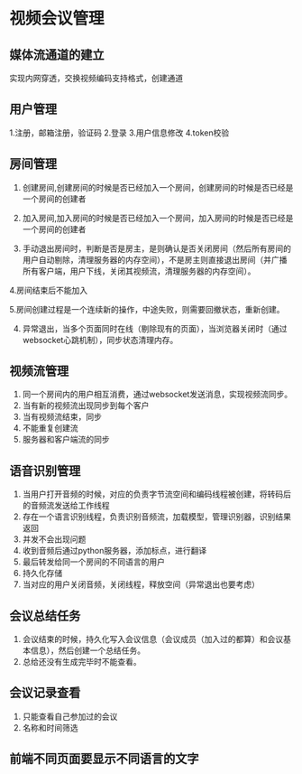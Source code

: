 # 视频会议管理
## 媒体流通道的建立
实现内网穿透，交换视频编码支持格式，创建通道
## 用户管理
1.注册，邮箱注册，验证码
2.登录
3.用户信息修改
4.token校验

## 房间管理
1. 创建房间,创建房间的时候是否已经加入一个房间，创建房间的时候是否已经是一个房间的创建者

2. 加入房间,加入房间的时候是否已经加入一个房间，加入房间的时候是否已经是一个房间的创建者

3. 手动退出房间时，判断是否是房主，是则确认是否关闭房间（然后所有房间的用户自动剔除，清理服务器的内存空间），不是房主则直接退出房间（并广播所有客户端，用户下线，关闭其视频流，清理服务器的内存空间）。

4.房间结束后不能加入

5.房间创建过程是一个连续新的操作，中途失败，则需要回撤状态，重新创建。

4. 异常退出，当多个页面同时在线（剔除现有的页面），当浏览器关闭时（通过websocket心跳机制），同步状态清理内存。
## 视频流管理
1. 同一个房间内的用户相互消费，通过websocket发送消息，实现视频流同步。
2. 当有新的视频流出现同步到每个客户
3. 当有视频流结束，同步
4. 不能重复创建流
5. 服务器和客户端流的同步

## 语音识别管理
1. 当用户打开音频的时候，对应的负责字节流空间和编码线程被创建，将转码后的音频流发送给工作线程
2. 存在一个语言识别线程，负责识别音频流，加载模型，管理识别器，识别结果返回
3. 并发不会出现问题
3. 收到音频后通过python服务器，添加标点，进行翻译
4. 最后转发给同一个房间的不同语言的用户
5. 持久化存储
6. 当对应的用户关闭音频，关闭线程，释放空间（异常退出也要考虑）

## 会议总结任务
1. 会议结束的时候，持久化写入会议信息（会议成员（加入过的都算）和会议基本信息），然后创建一个总结任务。
2. 总给还没有生成完毕时不能查看。

## 会议记录查看
1. 只能查看自己参加过的会议
2. 名称和时间筛选

## 前端不同页面要显示不同语言的文字


